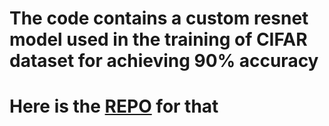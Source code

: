 # The code contains a custom resnet model used in the training of CIFAR dataset for achieving 90% accuracy

# Here is the [REPO](https://github.com/Navyabhat03/ERA-V1-Session-10) for that 
